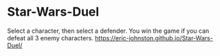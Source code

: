 # Star-Wars-Duel

Select a character, then select a defender.
You win the game if you can defeat all 3 enemy characters.
https://eric-johnston.github.io/Star-Wars-Duel/
